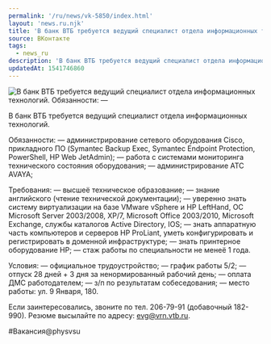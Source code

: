 ```yaml
---
permalink: '/ru/news/vk-5850/index.html'
layout: 'news.ru.njk'
title: 'В банк ВТБ требуется ведущий специалист отдела информационных технологий'
source: ВКонтакте
tags:
  - news_ru
description: 'В банк ВТБ требуется ведущий специалист отдела информационных технологий'
updatedAt: 1541746860
---
```

![В банк ВТБ требуется ведущий специалист отдела информационных технологий. Обязанности: —](https://sun9-11.userapi.com/impf/56BcTOYCRO3AKKYw8SElpBkGgXEQ2f2M__Ut6g/goFE8VsoVC0.jpg?size=900x600&quality=96&proxy=1&sign=808a75494fd9b1a538b2f0e942d15449&c_uniq_tag=ix4MgHXQVDtZ5NfzMvp91pRbqBfM_Q7vIs8FsvRjl74&type=album)

В банк ВТБ требуется ведущий специалист отдела информационных технологий.

Обязанности:
— администрирование сетевого оборудования Cisco, прикладного ПО (Symantec Backup Exeс, Symantec Endpoint Protection, PowerShell, HP Web JetAdmin);
— работа с системами мониторинга технического состояния оборудования;
— администрирование АТС AVAYA;

Требования:
— высшеё техническое образование;
— знание английского (чтение технической документации);
— уверенно знать систему виртуализации на базе VMware vSphere и HP LeftHand, ОС Microsoft Server 2003/2008, XP/7, Microsoft Office 2003/2010, Microsoft Exchange, службы каталогов Active Directory, IOS;
— знать аппаратную часть компьютеров и серверов HP ProLiant, уметь конфигурировать и регистрировать в доменной инфраструктуре;
— знать принтерное оборудование НР;
— стаж работы по специальности не менеё 1 года.

Условия:
— официальное трудоустройство;
— график работы 5/2;
— отпуск 28 дней + 3 дня за ненормированный рабочий день;
— оплата ДМС работодателем;
— з/п по результатам собеседования;
— место работы: ул. 9 Января, 180.

Если заинтересовались, звоните по тел. 206-79-91 (добавочный 182-990). Резюме высылайте по адресу: evg@vrn.vtb.ru.

#Вакансия@physvsu
